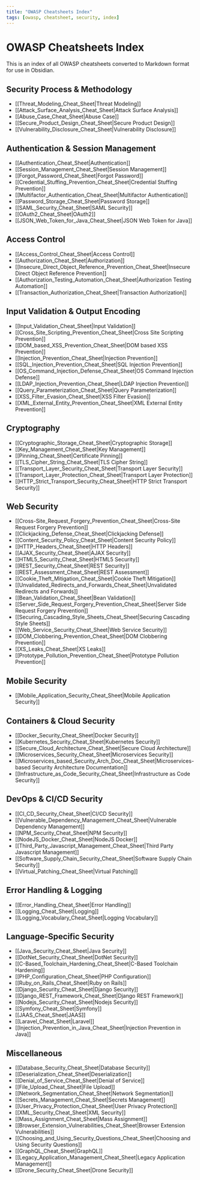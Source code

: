 ```yaml
---
title: "OWASP Cheatsheets Index"
tags: [owasp, cheatsheet, security, index]
---
```


# OWASP Cheatsheets Index

This is an index of all OWASP cheatsheets converted to Markdown format for use in Obsidian.

## Security Process & Methodology

- [[Threat_Modeling_Cheat_Sheet|Threat Modeling]]
- [[Attack_Surface_Analysis_Cheat_Sheet|Attack Surface Analysis]]
- [[Abuse_Case_Cheat_Sheet|Abuse Case]]
- [[Secure_Product_Design_Cheat_Sheet|Secure Product Design]]
- [[Vulnerability_Disclosure_Cheat_Sheet|Vulnerability Disclosure]]

## Authentication & Session Management

- [[Authentication_Cheat_Sheet|Authentication]]
- [[Session_Management_Cheat_Sheet|Session Management]]
- [[Forgot_Password_Cheat_Sheet|Forgot Password]]
- [[Credential_Stuffing_Prevention_Cheat_Sheet|Credential Stuffing Prevention]]
- [[Multifactor_Authentication_Cheat_Sheet|Multifactor Authentication]]
- [[Password_Storage_Cheat_Sheet|Password Storage]]
- [[SAML_Security_Cheat_Sheet|SAML Security]]
- [[OAuth2_Cheat_Sheet|OAuth2]]
- [[JSON_Web_Token_for_Java_Cheat_Sheet|JSON Web Token for Java]]

## Access Control

- [[Access_Control_Cheat_Sheet|Access Control]]
- [[Authorization_Cheat_Sheet|Authorization]]
- [[Insecure_Direct_Object_Reference_Prevention_Cheat_Sheet|Insecure Direct Object Reference Prevention]]
- [[Authorization_Testing_Automation_Cheat_Sheet|Authorization Testing Automation]]
- [[Transaction_Authorization_Cheat_Sheet|Transaction Authorization]]

## Input Validation & Output Encoding

- [[Input_Validation_Cheat_Sheet|Input Validation]]
- [[Cross_Site_Scripting_Prevention_Cheat_Sheet|Cross Site Scripting Prevention]]
- [[DOM_based_XSS_Prevention_Cheat_Sheet|DOM based XSS Prevention]]
- [[Injection_Prevention_Cheat_Sheet|Injection Prevention]]
- [[SQL_Injection_Prevention_Cheat_Sheet|SQL Injection Prevention]]
- [[OS_Command_Injection_Defense_Cheat_Sheet|OS Command Injection Defense]]
- [[LDAP_Injection_Prevention_Cheat_Sheet|LDAP Injection Prevention]]
- [[Query_Parameterization_Cheat_Sheet|Query Parameterization]]
- [[XSS_Filter_Evasion_Cheat_Sheet|XSS Filter Evasion]]
- [[XML_External_Entity_Prevention_Cheat_Sheet|XML External Entity Prevention]]

## Cryptography

- [[Cryptographic_Storage_Cheat_Sheet|Cryptographic Storage]]
- [[Key_Management_Cheat_Sheet|Key Management]]
- [[Pinning_Cheat_Sheet|Certificate Pinning]]
- [[TLS_Cipher_String_Cheat_Sheet|TLS Cipher String]]
- [[Transport_Layer_Security_Cheat_Sheet|Transport Layer Security]]
- [[Transport_Layer_Protection_Cheat_Sheet|Transport Layer Protection]]
- [[HTTP_Strict_Transport_Security_Cheat_Sheet|HTTP Strict Transport Security]]

## Web Security

- [[Cross-Site_Request_Forgery_Prevention_Cheat_Sheet|Cross-Site Request Forgery Prevention]]
- [[Clickjacking_Defense_Cheat_Sheet|Clickjacking Defense]]
- [[Content_Security_Policy_Cheat_Sheet|Content Security Policy]]
- [[HTTP_Headers_Cheat_Sheet|HTTP Headers]]
- [[AJAX_Security_Cheat_Sheet|AJAX Security]]
- [[HTML5_Security_Cheat_Sheet|HTML5 Security]]
- [[REST_Security_Cheat_Sheet|REST Security]]
- [[REST_Assessment_Cheat_Sheet|REST Assessment]]
- [[Cookie_Theft_Mitigation_Cheat_Sheet|Cookie Theft Mitigation]]
- [[Unvalidated_Redirects_and_Forwards_Cheat_Sheet|Unvalidated Redirects and Forwards]]
- [[Bean_Validation_Cheat_Sheet|Bean Validation]]
- [[Server_Side_Request_Forgery_Prevention_Cheat_Sheet|Server Side Request Forgery Prevention]]
- [[Securing_Cascading_Style_Sheets_Cheat_Sheet|Securing Cascading Style Sheets]]
- [[Web_Service_Security_Cheat_Sheet|Web Service Security]]
- [[DOM_Clobbering_Prevention_Cheat_Sheet|DOM Clobbering Prevention]]
- [[XS_Leaks_Cheat_Sheet|XS Leaks]]
- [[Prototype_Pollution_Prevention_Cheat_Sheet|Prototype Pollution Prevention]]

## Mobile Security

- [[Mobile_Application_Security_Cheat_Sheet|Mobile Application Security]]

## Containers & Cloud Security

- [[Docker_Security_Cheat_Sheet|Docker Security]]
- [[Kubernetes_Security_Cheat_Sheet|Kubernetes Security]]
- [[Secure_Cloud_Architecture_Cheat_Sheet|Secure Cloud Architecture]]
- [[Microservices_Security_Cheat_Sheet|Microservices Security]]
- [[Microservices_based_Security_Arch_Doc_Cheat_Sheet|Microservices-based Security Architecture Documentation]]
- [[Infrastructure_as_Code_Security_Cheat_Sheet|Infrastructure as Code Security]]

## DevOps & CI/CD Security

- [[CI_CD_Security_Cheat_Sheet|CI/CD Security]]
- [[Vulnerable_Dependency_Management_Cheat_Sheet|Vulnerable Dependency Management]]
- [[NPM_Security_Cheat_Sheet|NPM Security]]
- [[NodeJS_Docker_Cheat_Sheet|NodeJS Docker]]
- [[Third_Party_Javascript_Management_Cheat_Sheet|Third Party Javascript Management]]
- [[Software_Supply_Chain_Security_Cheat_Sheet|Software Supply Chain Security]]
- [[Virtual_Patching_Cheat_Sheet|Virtual Patching]]

## Error Handling & Logging

- [[Error_Handling_Cheat_Sheet|Error Handling]]
- [[Logging_Cheat_Sheet|Logging]]
- [[Logging_Vocabulary_Cheat_Sheet|Logging Vocabulary]]

## Language-Specific Security

- [[Java_Security_Cheat_Sheet|Java Security]]
- [[DotNet_Security_Cheat_Sheet|DotNet Security]]
- [[C-Based_Toolchain_Hardening_Cheat_Sheet|C-Based Toolchain Hardening]]
- [[PHP_Configuration_Cheat_Sheet|PHP Configuration]]
- [[Ruby_on_Rails_Cheat_Sheet|Ruby on Rails]]
- [[Django_Security_Cheat_Sheet|Django Security]]
- [[Django_REST_Framework_Cheat_Sheet|Django REST Framework]]
- [[Nodejs_Security_Cheat_Sheet|Nodejs Security]]
- [[Symfony_Cheat_Sheet|Symfony]]
- [[JAAS_Cheat_Sheet|JAAS]]
- [[Laravel_Cheat_Sheet|Laravel]]
- [[Injection_Prevention_in_Java_Cheat_Sheet|Injection Prevention in Java]]

## Miscellaneous

- [[Database_Security_Cheat_Sheet|Database Security]]
- [[Deserialization_Cheat_Sheet|Deserialization]]
- [[Denial_of_Service_Cheat_Sheet|Denial of Service]]
- [[File_Upload_Cheat_Sheet|File Upload]]
- [[Network_Segmentation_Cheat_Sheet|Network Segmentation]]
- [[Secrets_Management_Cheat_Sheet|Secrets Management]]
- [[User_Privacy_Protection_Cheat_Sheet|User Privacy Protection]]
- [[XML_Security_Cheat_Sheet|XML Security]]
- [[Mass_Assignment_Cheat_Sheet|Mass Assignment]]
- [[Browser_Extension_Vulnerabilities_Cheat_Sheet|Browser Extension Vulnerabilities]]
- [[Choosing_and_Using_Security_Questions_Cheat_Sheet|Choosing and Using Security Questions]]
- [[GraphQL_Cheat_Sheet|GraphQL]]
- [[Legacy_Application_Management_Cheat_Sheet|Legacy Application Management]]
- [[Drone_Security_Cheat_Sheet|Drone Security]]
